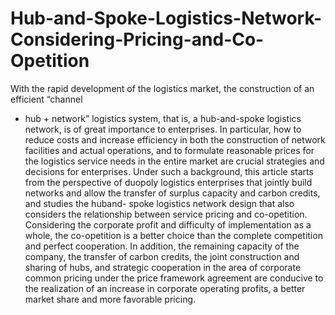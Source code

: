 # Hub-and-Spoke-Logistics-Network-Considering-Pricing-and-Co-Opetition
With the rapid development of the logistics market, the construction of an efficient “channel
+ hub + network” logistics system, that is, a hub-and-spoke logistics network, is of great importance
to enterprises. In particular, how to reduce costs and increase efficiency in both the construction
of network facilities and actual operations, and to formulate reasonable prices for the logistics
service needs in the entire market are crucial strategies and decisions for enterprises. Under such
a background, this article starts from the perspective of duopoly logistics enterprises that jointly
build networks and allow the transfer of surplus capacity and carbon credits, and studies the huband-
spoke logistics network design that also considers the relationship between service pricing
and co-opetition. Considering the corporate profit and difficulty of implementation as a whole, the
co-opetition is a better choice than the complete competition and perfect cooperation. In addition,
the remaining capacity of the company, the transfer of carbon credits, the joint construction and
sharing of hubs, and strategic cooperation in the area of corporate common pricing under the price
framework agreement are conducive to the realization of an increase in corporate operating profits, a
better market share and more favorable pricing.
